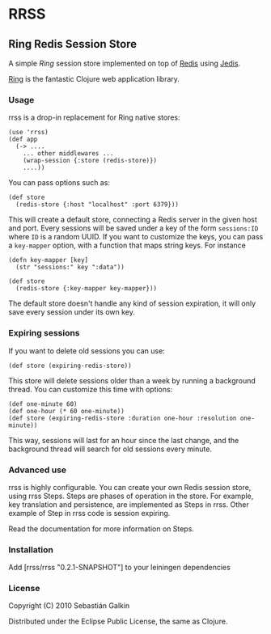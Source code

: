 # RRSS

## Ring Redis Session Store

A simple *Ring* session store implemented on top of
[Redis](http://code.google.com/p/redis/) using
[Jedis](https://github.com/xetorthio/jedis).

[Ring](https://github.com/mmcgrana/ring) is the fantastic Clojure web application
library.

### Usage

rrss is a drop-in replacement for Ring native stores:

    (use 'rrss)
    (def app
      (-> ....
        ... other middlewares ...
        (wrap-session {:store (redis-store)})
        ....))

You can pass options such as:

    (def store
      (redis-store {:host "localhost" :port 6379}))

This will create a default store, connecting a Redis server in the given host
and port. Every sessions will be saved under a key of the form `sessions:ID`
where `ID` is a random UUID. If you want to customize the keys, you can pass
a `key-mapper` option, with a function that maps string keys. For instance

    (defn key-mapper [key]
      (str "sessions:" key ":data"))

    (def store
      (redis-store {:key-mapper key-mapper}))

The default store doesn't handle any kind of session expiration, it will only
save every session under its own key.

### Expiring sessions

If you want to delete old sessions you can use:

    (def store (expiring-redis-store))

This store will delete sessions older than a week by running a background thread.
You can customize this time with options:

    (def one-minute 60)
    (def one-hour (* 60 one-minute))
    (def store (expiring-redis-store :duration one-hour :resolution one-minute))

This way, sessions will last for an hour since the last change, and the background
thread will search for old sessions every minute.

### Advanced use

rrss is highly configurable. You can create your own Redis session store, using
rrss Steps. Steps are phases of operation in the store. For example, key translation
and persistence, are implemented as Steps in rrss. Other example of Step in rrss
code is session expiring.

Read the documentation for more information on Steps.

### Installation

Add [rrss/rrss "0.2.1-SNAPSHOT"] to your leiningen dependencies

### License

Copyright (C) 2010 Sebastián Galkin

Distributed under the Eclipse Public License, the same as Clojure.
